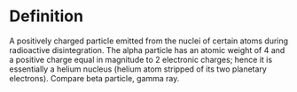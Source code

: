 # Definition

A positively charged particle emitted from the nuclei of certain atoms
during radioactive disintegration. The alpha particle has an atomic
weight of 4 and a positive charge equal in magnitude to 2 electronic
charges; hence it is essentially a helium nucleus (helium atom stripped
of its two planetary electrons). Compare beta particle, gamma ray.
